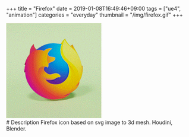 +++
title = "Firefox"
date = 2019-01-08T16:49:46+09:00
tags = ["ue4", "animation"]
categories = "everyday"
thumbnail = "/img/firefox.gif"
+++

<div class="image">
<img src="/img/firefox.gif" style="max-width: 640px;">
</div>

<div class="description">
# Description
Firefox icon based on svg image to 3d mesh. Houdini, Blender.